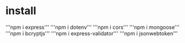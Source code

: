 # install
'''npm i express'''
'''npm i dotenv'''
'''npm i cors'''
'''npm i mongoose'''
'''npm i bcryptjs'''
'''npm i express-validator'''
'''npm i jsonwebtoken'''


